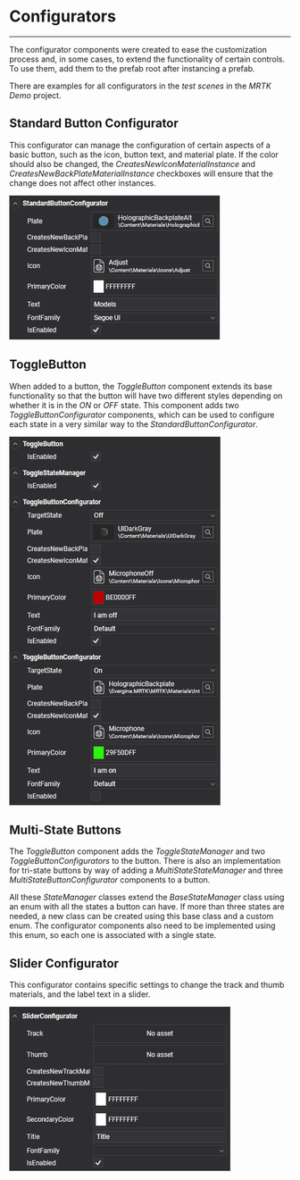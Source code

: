 # Configurators
---
The configurator components were created to ease the customization process and, in some cases, to extend the functionality of certain controls. To use them, add them to the prefab root after instancing a prefab.

There are examples for all configurators in the *test scenes* in the *MRTK Demo* project.

## Standard Button Configurator
This configurator can manage the configuration of certain aspects of a basic button, such as the icon, button text, and material plate. If the color should also be changed, the *CreatesNewIconMaterialInstance* and *CreatesNewBackPlateMaterialInstance* checkboxes will ensure that the change does not affect other instances.

![Standard button configurator](images/standard_button_configurator.png)

## ToggleButton
When added to a button, the *ToggleButton* component extends its base functionality so that the button will have two different styles depending on whether it is in the *ON* or *OFF* state. This component adds two *ToggleButtonConfigurator* components, which can be used to configure each state in a very similar way to the *StandardButtonConfigurator*.

![Toggle button configurator](images/toggle_button_configurator.png)

## Multi-State Buttons
The *ToggleButton* component adds the *ToggleStateManager* and two *ToggleButtonConfigurators* to the button. There is also an implementation for tri-state buttons by way of adding a *MultiStateStateManager* and three *MultiStateButtonConfigurator* components to a button.

All these *StateManager* classes extend the *BaseStateManager* class using an enum with all the states a button can have. If more than three states are needed, a new class can be created using this base class and a custom enum. The configurator components also need to be implemented using this enum, so each one is associated with a single state.

## Slider Configurator
This configurator contains specific settings to change the track and thumb materials, and the label text in a slider.

![Slider configurator](images/slider_configurator.png)